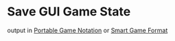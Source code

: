 Save GUI Game State
===================

output in [Portable Game Notation](http://en.wikipedia.org/wiki/Portable_Game_Notation) or [Smart Game Format](http://en.wikipedia.org/wiki/Smart_Game_Format)
